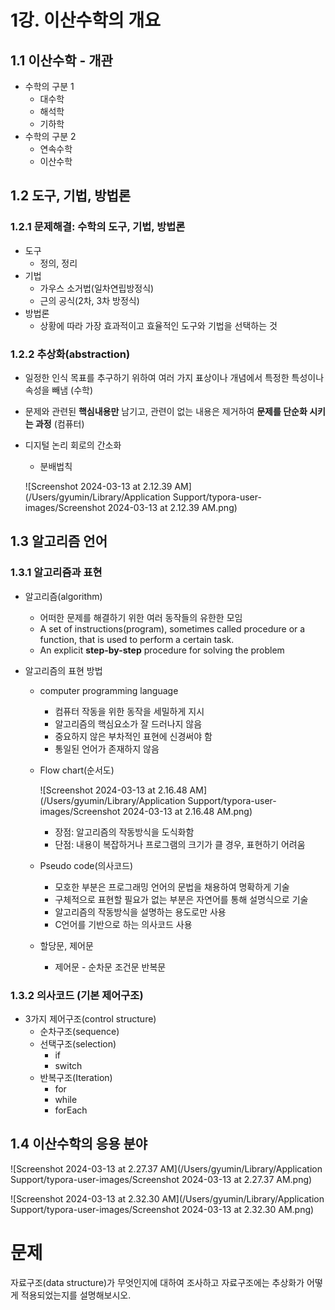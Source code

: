 # 1강. 이산수학의 개요

## 1.1 이산수학 - 개관

- 수학의 구분 1
  - 대수학
  - 해석학
  - 기하학
- 수학의 구분 2
  - 연속수학
  - 이산수학



## 1.2 도구, 기법, 방법론

### 1.2.1 문제해결: 수학의 도구, 기법, 방법론

- 도구
  - 정의, 정리
- 기법
  - 가우스 소거법(일차연립방정식)
  - 근의 공식(2차, 3차 방정식)
- 방법론
  - 상황에 따라 가장 효과적이고 효율적인 도구와 기법을 선택하는 것



### 1.2.2 추상화(abstraction)

- 일정한 인식 목표를 추구하기 위하여 여러 가지 표상이나 개념에서 특정한 특성이나 속성을 빼냄 (수학)

- 문제와 관련된 **핵심내용만** 남기고, 관련이 없는 내용은 제거하여 **문제를 단순화 시키는 과정** (컴퓨터)

- 디지털 논리 회로의 간소화

  - 분배법칙

  ![Screenshot 2024-03-13 at 2.12.39 AM](/Users/gyumin/Library/Application Support/typora-user-images/Screenshot 2024-03-13 at 2.12.39 AM.png)

  

## 1.3 알고리즘 언어

### 1.3.1 알고리즘과  표현

- 알고리즘(algorithm)

  - 어떠한 문제를 해결하기 위한 여러 동작들의 유한한 모임
  - A set of instructions(program), sometimes called procedure or a function, that is used to perform a certain task.
  - An explicit **step-by-step** procedure for solving the problem

- 알고리즘의 표현 방법

  - computer programming language

    - 컴퓨터 작동을 위한 동작을 세밀하게 지시
    - 알고리즘의 핵심요소가 잘 드러나지 않음
    - 중요하지 않은 부차적인 표현에 신경써야 함
    - 통일된 언어가 존재하지 않음

  - Flow chart(순서도)

    ![Screenshot 2024-03-13 at 2.16.48 AM](/Users/gyumin/Library/Application Support/typora-user-images/Screenshot 2024-03-13 at 2.16.48 AM.png)

    - 장점: 알고리즘의 작동방식을 도식화함
    - 단점: 내용이 복잡하거나 프로그램의 크기가 클 경우, 표현하기 어려움

  - Pseudo code(의사코드)

    - 모호한 부분은 프로그래밍 언어의 문법을 채용하여 명확하게 기술
    - 구체적으로 표현할 필요가 없는 부분은 자연어를 통해 설명식으로 기술
    - 알고리즘의 작동방식을 설명하는 용도로만 사용
    - C언어를 기반으로 하는 의사코드 사용

  - 할당문, 제어문

    - 제어문 - 순차문 조건문 반복문



### 1.3.2 의사코드 (기본 제어구조)

- 3가지 제어구조(control structure)
  - 순차구조(sequence)
  - 선택구조(selection)
    - if
    - switch
  - 반복구조(Iteration)
    - for
    - while
    - forEach



## 1.4 이산수학의 응용 분야

![Screenshot 2024-03-13 at 2.27.37 AM](/Users/gyumin/Library/Application Support/typora-user-images/Screenshot 2024-03-13 at 2.27.37 AM.png)

![Screenshot 2024-03-13 at 2.32.30 AM](/Users/gyumin/Library/Application Support/typora-user-images/Screenshot 2024-03-13 at 2.32.30 AM.png)





# 문제

자료구조(data structure)가 무엇인지에 대하여 조사하고 자료구조에는 추상화가 어떻게 적용되었는지를 설명해보시오.

